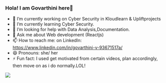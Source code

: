 ### Hola! I am Govarthini here👋


- 🔭 I’m currently working on Cyber Security in Kloudlearn & Upliftprojects
- 🌱 I’m currently learning Cyber Security.
- 🤔 I’m looking for help with Data Analysis,Documentation.
- 💬 Ask me about Web development (Reactjs)
- 📫 How to reach me:    on LinkedIn: https://www.linkedin.com/in/govarthini-v-93671517a/
- 😄 Pronouns: she/ her
- ⚡ Fun fact: I used get motivated from certain videos, plan accordingly, then move on as i do normally.LOL!


<img src = "https://github-readme-stats.vercel.app/api?username=Gomavijayan&&show_icons=true&title_color=ffffff&icon_color=bb2acf&text_color=daf7dc&bg_color=191919">

